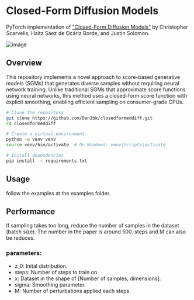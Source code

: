 # Closed-Form Diffusion Models

PyTorch implementation of ["Closed-Form Diffusion Models"](https://arxiv.org/abs/2310.12395) by Christopher Scarvelis, Haitz Sáez de Ocáriz Borde, and Justin Solomon.

![image](https://github.com/user-attachments/assets/8449b428-17d8-403e-8323-c196bb347bde)


## Overview

This repository implements a novel approach to score-based generative models (SGMs) that generates diverse samples without requiring neural network training. Unlike traditional SGMs that approximate score functions using neural networks, this method uses a closed-form score function with explicit smoothing, enabling efficient sampling on consumer-grade CPUs.

```bash
# Clone the repository
git clone https://github.com/DanJbk/closedformeddiff.git
cd closedformeddiff

# Create a virtual environment
python -m venv venv
source venv/bin/activate  # On Windows: venv\Scripts\activate

# Install dependencies
pip install -r requirements.txt
```

## Usage
follow the examples at the examples folder. 

## Performance
If sampling takes too long, reduce the number of samples in the dataset (batch size). The number in the paper is around 500. steps and M can also be reduces.

### parameters:
* z_0: Inital distribution.
* steps: Number of steps to train on
* x: Dataset in the shape of [Number of samples, dimensions].
* sigma: Smoothing parameter.
* M: Number of perturbations applied each steps.

